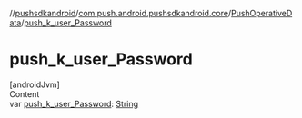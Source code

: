 //[pushsdkandroid](../../index.md)/[com.push.android.pushsdkandroid.core](../index.md)/[PushOperativeData](index.md)/[push_k_user_Password](push_k_user_-password.md)



# push_k_user_Password  
[androidJvm]  
Content  
var [push_k_user_Password](push_k_user_-password.md): [String](https://kotlinlang.org/api/latest/jvm/stdlib/kotlin/-string/index.html)  




